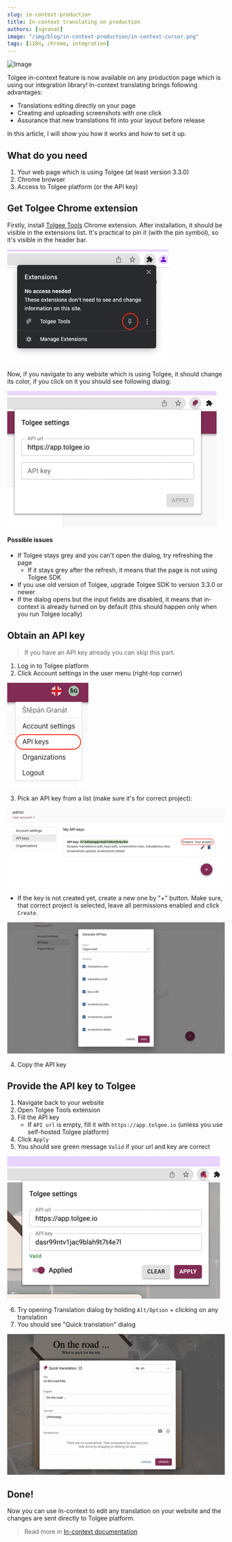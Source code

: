 ```yaml
---
slug: in-context-production
title: In-context translating on production
authors: [sgranat]
image: "/img/blog/in-context-production/in-context-cursor.png"
tags: [i18n, chrome, integration]
---
```


![Image](/img/blog/in-context-production/in-context-cursor.png)

Tolgee in-context feature is now available on any production page which is using our integration library!
In-context translating brings following advantages:

 - Translations editing directly on your page
 - Creating and uploading screenshots with one click
 - Assurance that new translations fit into your layout before release

In this article, I will show you how it works and how to set it up.

<!--truncate-->

## What do you need

 1. Your web page which is using Tolgee (at least version 3.3.0)
 2. Chrome browser
 3. Access to Tolgee platform (or the API key)

## Get Tolgee Chrome extension

Firstly, install [Tolgee Tools](https://chrome.google.com/webstore/detail/tolgee-tools/hacnbapajkkfohnonhbmegojnddagfnj) Chrome extension. After installation, it should be visible in the extensions list.
It's practical to pin it (with the pin symbol), so it's visible in the header bar.

![Extensions list](../static/img/blog/in-context-production/extensions-list.png)

Now, if you navigate to any website which is using Tolgee, it should change its color, if you click on it you should see following dialog:

![Tolgee Tools dialog](../static/img/blog/in-context-production/tolgee-plugin-dialog.png)

#### Possible issues
 -  If Tolgee stays grey and you can't open the dialog, try refreshing the page
    -  If it stays grey after the refresh, it means that the page is not using Tolgee SDK
 -  If you use old version of Tolgee, upgrade Tolgee SDK to version 3.3.0 or newer
 -  If the dialog opens but the input fields are disabled, it means that in-context is already turned on by default (this should happen only when you run Tolgee locally)

## Obtain an API key

> If you have an API key already you can skip this part.

1. Log in to Tolgee platform
2. Click Account settings in the user menu (right-top corner)

![Api keys](../static/img/blog/in-context-production/api-keys.png)

3. Pick an API key from a list (make sure it's for correct project):

![Api key list](../static/img/blog/in-context-production/api-key-list.png)

- If the key is not created yet, create a new one by "+" button. Make sure, that correct project is selected, leave all permissions enabled and click `Create`.

![Api key new](../static/img/blog/in-context-production/api-key-new.png)

4. Copy the API key

## Provide the API key to Tolgee

1. Navigate back to your website
2. Open Tolgee Tools extension
3. Fill the API key
   - If `API url` is empty, fill it with `https://app.tolgee.io` (unless you use self-hosted Tolgee platform)
4. Click `Apply`
5. You should see green message `Valid` if your url and key are correct

![Api key new](../static/img/blog/in-context-production/tolgee-plugin-dialog-filled.png)

6. Try opening Translation dialog by holding `Alt/Option` + clicking on any translation
7. You should see "Quick translation" dialog

![Quck translation dialog](../static/img/blog/in-context-production/quick-translation.png)

## Done!

Now you can use In-context to edit any translation on your website and the changes are sent directly to Tolgee platform.

> Read more in [In-context documentation](/docs/web/in_context)



